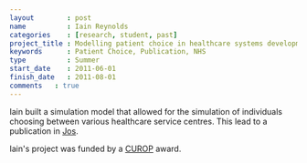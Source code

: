 ```yaml
---
layout        : post
name          : Iain Reynolds
categories    : [research, student, past]
project_title : Modelling patient choice in healthcare systems development and application of a discrete event simulation with agent-based functionality
keywords      : Patient Choice, Publication, NHS
type          : Summer
start_date    : 2011-06-01
finish_date   : 2011-08-01
comments   : true
---
```


Iain built a simulation model that allowed for the simulation of individuals choosing between various healthcare service centres. This lead to a publication in [Jos](http://www.palgrave-journals.com/jos/journal/v6/n2/full/jos201121a.html).

Iain's project was funded by a [CUROP](http://learning.cf.ac.uk/curop/) award.

